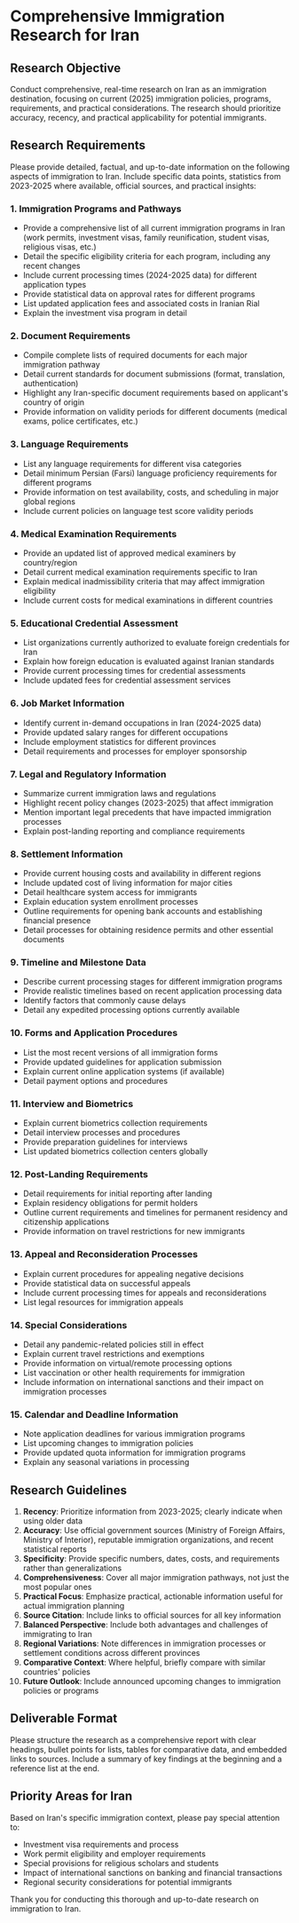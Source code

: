# Comprehensive Immigration Research for Iran

## Research Objective
Conduct comprehensive, real-time research on Iran as an immigration destination, focusing on current (2025) immigration policies, programs, requirements, and practical considerations. The research should prioritize accuracy, recency, and practical applicability for potential immigrants.

## Research Requirements
Please provide detailed, factual, and up-to-date information on the following aspects of immigration to Iran. Include specific data points, statistics from 2023-2025 where available, official sources, and practical insights:

### 1. Immigration Programs and Pathways
- Provide a comprehensive list of all current immigration programs in Iran (work permits, investment visas, family reunification, student visas, religious visas, etc.)
- Detail the specific eligibility criteria for each program, including any recent changes
- Include current processing times (2024-2025 data) for different application types
- Provide statistical data on approval rates for different programs
- List updated application fees and associated costs in Iranian Rial
- Explain the investment visa program in detail

### 2. Document Requirements
- Compile complete lists of required documents for each major immigration pathway
- Detail current standards for document submissions (format, translation, authentication)
- Highlight any Iran-specific document requirements based on applicant's country of origin
- Provide information on validity periods for different documents (medical exams, police certificates, etc.)

### 3. Language Requirements
- List any language requirements for different visa categories
- Detail minimum Persian (Farsi) language proficiency requirements for different programs
- Provide information on test availability, costs, and scheduling in major global regions
- Include current policies on language test score validity periods

### 4. Medical Examination Requirements
- Provide an updated list of approved medical examiners by country/region
- Detail current medical examination requirements specific to Iran
- Explain medical inadmissibility criteria that may affect immigration eligibility
- Include current costs for medical examinations in different countries

### 5. Educational Credential Assessment
- List organizations currently authorized to evaluate foreign credentials for Iran
- Explain how foreign education is evaluated against Iranian standards
- Provide current processing times for credential assessments
- Include updated fees for credential assessment services

### 6. Job Market Information
- Identify current in-demand occupations in Iran (2024-2025 data)
- Provide updated salary ranges for different occupations
- Include employment statistics for different provinces
- Detail requirements and processes for employer sponsorship

### 7. Legal and Regulatory Information
- Summarize current immigration laws and regulations
- Highlight recent policy changes (2023-2025) that affect immigration
- Mention important legal precedents that have impacted immigration processes
- Explain post-landing reporting and compliance requirements

### 8. Settlement Information
- Provide current housing costs and availability in different regions
- Include updated cost of living information for major cities
- Detail healthcare system access for immigrants
- Explain education system enrollment processes
- Outline requirements for opening bank accounts and establishing financial presence
- Detail processes for obtaining residence permits and other essential documents

### 9. Timeline and Milestone Data
- Describe current processing stages for different immigration programs
- Provide realistic timelines based on recent application processing data
- Identify factors that commonly cause delays
- Detail any expedited processing options currently available

### 10. Forms and Application Procedures
- List the most recent versions of all immigration forms
- Provide updated guidelines for application submission
- Explain current online application systems (if available)
- Detail payment options and procedures

### 11. Interview and Biometrics
- Explain current biometrics collection requirements
- Detail interview processes and procedures
- Provide preparation guidelines for interviews
- List updated biometrics collection centers globally

### 12. Post-Landing Requirements
- Detail requirements for initial reporting after landing
- Explain residency obligations for permit holders
- Outline current requirements and timelines for permanent residency and citizenship applications
- Provide information on travel restrictions for new immigrants

### 13. Appeal and Reconsideration Processes
- Explain current procedures for appealing negative decisions
- Provide statistical data on successful appeals
- Include current processing times for appeals and reconsiderations
- List legal resources for immigration appeals

### 14. Special Considerations
- Detail any pandemic-related policies still in effect
- Explain current travel restrictions and exemptions
- Provide information on virtual/remote processing options
- List vaccination or other health requirements for immigration
- Include information on international sanctions and their impact on immigration processes

### 15. Calendar and Deadline Information
- Note application deadlines for various immigration programs
- List upcoming changes to immigration policies
- Provide updated quota information for immigration programs
- Explain any seasonal variations in processing

## Research Guidelines
1. **Recency**: Prioritize information from 2023-2025; clearly indicate when using older data
2. **Accuracy**: Use official government sources (Ministry of Foreign Affairs, Ministry of Interior), reputable immigration organizations, and recent statistical reports
3. **Specificity**: Provide specific numbers, dates, costs, and requirements rather than generalizations
4. **Comprehensiveness**: Cover all major immigration pathways, not just the most popular ones
5. **Practical Focus**: Emphasize practical, actionable information useful for actual immigration planning
6. **Source Citation**: Include links to official sources for all key information
7. **Balanced Perspective**: Include both advantages and challenges of immigrating to Iran
8. **Regional Variations**: Note differences in immigration processes or settlement conditions across different provinces
9. **Comparative Context**: Where helpful, briefly compare with similar countries' policies
10. **Future Outlook**: Include announced upcoming changes to immigration policies or programs

## Deliverable Format
Please structure the research as a comprehensive report with clear headings, bullet points for lists, tables for comparative data, and embedded links to sources. Include a summary of key findings at the beginning and a reference list at the end.

## Priority Areas for Iran
Based on Iran's specific immigration context, please pay special attention to:
- Investment visa requirements and process
- Work permit eligibility and employer requirements
- Special provisions for religious scholars and students
- Impact of international sanctions on banking and financial transactions
- Regional security considerations for potential immigrants

Thank you for conducting this thorough and up-to-date research on immigration to Iran.
